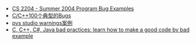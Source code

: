 * [CS 2204 - Summer 2004 Program Bug Examples](https://courses.cs.vt.edu/~cs2204/summer2004/readings/bugexamples.htm)
* [C/C++100个典型的Bugs](https://blog.csdn.net/huang1032895981/article/details/12831529)
* [pvs studio warnings案例](https://pvs-studio.com/en/docs/warnings/)
* [C, C++, C#, Java bad practices: learn how to make a good code by bad example](https://hownot2code.wordpress.com/)
